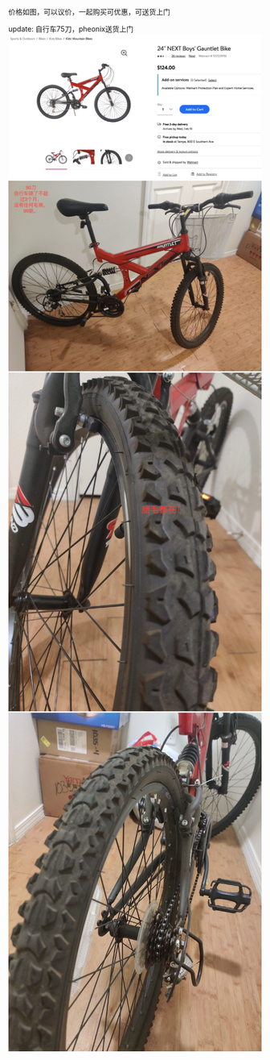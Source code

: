 价格如图，可以议价，一起购买可优惠，可送货上门

update: 自行车75刀，pheonix送货上门
![](https://raw.githubusercontent.com/ShunchiZhou/Pictures_Bed/master/img/20200214181041.png)
![](https://raw.githubusercontent.com/ShunchiZhou/Pictures_Bed/master/img/20200214183251.jpg)
![](https://raw.githubusercontent.com/ShunchiZhou/Pictures_Bed/master/img/20200214184119.jpg)
![](https://raw.githubusercontent.com/ShunchiZhou/Pictures_Bed/master/img/20200214180917.jpg)
